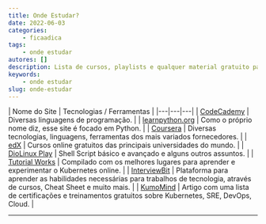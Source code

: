 ```yaml
---
title: Onde Estudar?
date: 2022-06-03
categories:
    - ficaadica
tags:
    - onde estudar
autores: []
description: Lista de cursos, playlists e qualquer material gratuito para aprendermos as mais diversas tecnologias.
keywords:
    - onde estudar
slug: onde-estudar
---
```


| Nome do Site | Tecnologias / Ferramentas |
|---|---|---|
| [CodeCademy](https://www.codecademy.com/) | Diversas linguagens de programação. |
| [learnpython.org](https://www.learnpython.org/) | Como o próprio nome diz, esse site é focado em Python. |
| [Coursera](https://pt.coursera.org/) | Diversas tecnologias, linguagens, ferramentas dos mais variados fornecedores. |
| [edX](https://www.edx.org/learn/computer-programming) | Cursos online gratuitos das principais universidades do mundo. |
| [DioLinux Play](https://watch.diolinux.com.br/public/products) | Shell Script básico e avançado e alguns outros assuntos. |
| [Tutorial Works](https://www.tutorialworks.com/learn-kubernetes-online/#what-is-kubernetes) | Compilado com os melhores lugares para aprender e experimentar o Kubernetes online. |
| [InterviewBit](https://www.interviewbit.com/practice/) | Plataforma para aprender as habilidades necessárias para trabalhos de tecnologia, através de cursos, Cheat Sheet e muito mais. |
| [KumoMind](https://medium.com/codex/free-devops-training-and-certifications-you-should-know-13f98e0853c9) | Artigo com uma lista de certificações e treinamentos gratuitos sobre Kubernetes, SRE, DevOps, Cloud. |

---
